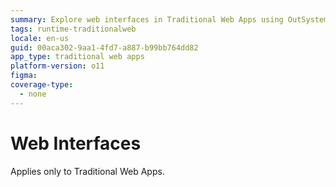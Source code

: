 ```yaml
---
summary: Explore web interfaces in Traditional Web Apps using OutSystems 11 (O11).
tags: runtime-traditionalweb
locale: en-us
guid: 00aca302-9aa1-4fd7-a887-b99bb764dd82
app_type: traditional web apps
platform-version: o11
figma:
coverage-type:
  - none
---
```


# Web Interfaces

<div class="info" markdown="1">

Applies only to Traditional Web Apps.

</div>
